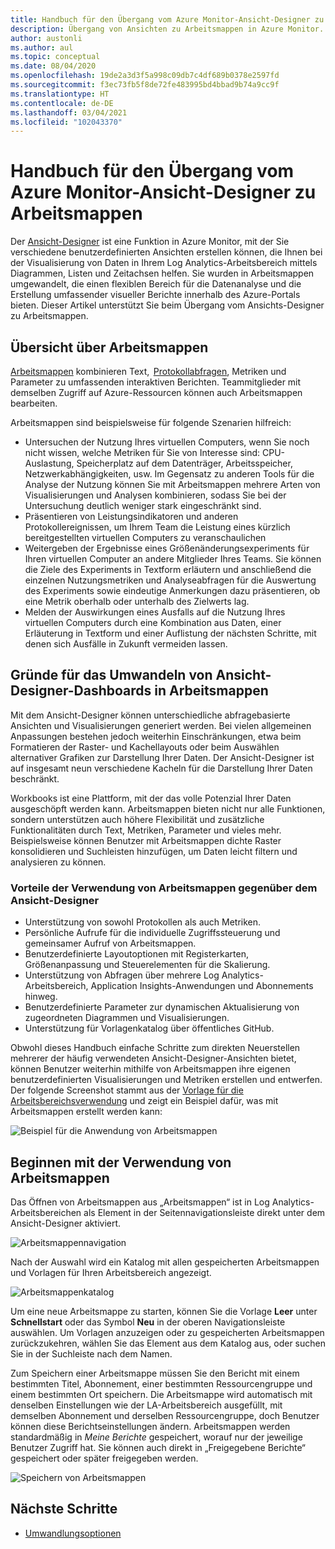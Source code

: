 ```yaml
---
title: Handbuch für den Übergang vom Azure Monitor-Ansicht-Designer zu Arbeitsmappen
description: Übergang von Ansichten zu Arbeitsmappen in Azure Monitor.
author: austonli
ms.author: aul
ms.topic: conceptual
ms.date: 08/04/2020
ms.openlocfilehash: 19de2a3d3f5a998c09db7c4df689b0378e2597fd
ms.sourcegitcommit: f3ec73fb5f8de72fe483995bd4bbad9b74a9cc9f
ms.translationtype: HT
ms.contentlocale: de-DE
ms.lasthandoff: 03/04/2021
ms.locfileid: "102043370"
---
```

# <a name="azure-monitor-view-designer-to-workbooks-transition-guide"></a>Handbuch für den Übergang vom Azure Monitor-Ansicht-Designer zu Arbeitsmappen
Der [Ansicht-Designer](view-designer.md) ist eine Funktion in Azure Monitor, mit der Sie verschiedene benutzerdefinierten Ansichten erstellen können, die Ihnen bei der Visualisierung von Daten in Ihrem Log Analytics-Arbeitsbereich mittels Diagrammen, Listen und Zeitachsen helfen. Sie wurden in Arbeitsmappen umgewandelt, die einen flexiblen Bereich für die Datenanalyse und die Erstellung umfassender visueller Berichte innerhalb des Azure-Portals bieten. Dieser Artikel unterstützt Sie beim Übergang vom Ansichts-Designer zu Arbeitsmappen. 


## <a name="workbooks-overview"></a>Übersicht über Arbeitsmappen
[Arbeitsmappen](../vm/vminsights-workbooks.md) kombinieren Text,  [Protokollabfragen](/azure/data-explorer/kusto/query/), Metriken und Parameter zu umfassenden interaktiven Berichten. Teammitglieder mit demselben Zugriff auf Azure-Ressourcen können auch Arbeitsmappen bearbeiten.

Arbeitsmappen sind beispielsweise für folgende Szenarien hilfreich:

-   Untersuchen der Nutzung Ihres virtuellen Computers, wenn Sie noch nicht wissen, welche Metriken für Sie von Interesse sind: CPU-Auslastung, Speicherplatz auf dem Datenträger, Arbeitsspeicher, Netzwerkabhängigkeiten, usw. Im Gegensatz zu anderen Tools für die Analyse der Nutzung können Sie mit Arbeitsmappen mehrere Arten von Visualisierungen und Analysen kombinieren, sodass Sie bei der Untersuchung deutlich weniger stark eingeschränkt sind.
-   Präsentieren von Leistungsindikatoren und anderen Protokollereignissen, um Ihrem Team die Leistung eines kürzlich bereitgestellten virtuellen Computers zu veranschaulichen
-   Weitergeben der Ergebnisse eines Größenänderungsexperiments für Ihren virtuellen Computer an andere Mitglieder Ihres Teams. Sie können die Ziele des Experiments in Textform erläutern und anschließend die einzelnen Nutzungsmetriken und Analyseabfragen für die Auswertung des Experiments sowie eindeutige Anmerkungen dazu präsentieren, ob eine Metrik oberhalb oder unterhalb des Zielwerts lag.
-   Melden der Auswirkungen eines Ausfalls auf die Nutzung Ihres virtuellen Computers durch eine Kombination aus Daten, einer Erläuterung in Textform und einer Auflistung der nächsten Schritte, mit denen sich Ausfälle in Zukunft vermeiden lassen.


## <a name="why-convert-view-designer-dashboards-to-workbooks"></a>Gründe für das Umwandeln von Ansicht-Designer-Dashboards in Arbeitsmappen

Mit dem Ansicht-Designer können unterschiedliche abfragebasierte Ansichten und Visualisierungen generiert werden. Bei vielen allgemeinen Anpassungen bestehen jedoch weiterhin Einschränkungen, etwa beim Formatieren der Raster- und Kachellayouts oder beim Auswählen alternativer Grafiken zur Darstellung Ihrer Daten. Der Ansicht-Designer ist auf insgesamt neun verschiedene Kacheln für die Darstellung Ihrer Daten beschränkt.

Workbooks ist eine Plattform, mit der das volle Potenzial Ihrer Daten ausgeschöpft werden kann. Arbeitsmappen bieten nicht nur alle Funktionen, sondern unterstützen auch höhere Flexibilität und zusätzliche Funktionalitäten durch Text, Metriken, Parameter und vieles mehr. Beispielsweise können Benutzer mit Arbeitsmappen dichte Raster konsolidieren und Suchleisten hinzufügen, um Daten leicht filtern und analysieren zu können. 

### <a name="advantages-of-using-workbooks-over-view-designer"></a>Vorteile der Verwendung von Arbeitsmappen gegenüber dem Ansicht-Designer

* Unterstützung von sowohl Protokollen als auch Metriken.
* Persönliche Aufrufe für die individuelle Zugriffssteuerung und gemeinsamer Aufruf von Arbeitsmappen.
* Benutzerdefinierte Layoutoptionen mit Registerkarten, Größenanpassung und Steuerelementen für die Skalierung.
* Unterstützung von Abfragen über mehrere Log Analytics-Arbeitsbereich, Application Insights-Anwendungen und Abonnements hinweg.
* Benutzerdefinierte Parameter zur dynamischen Aktualisierung von zugeordneten Diagrammen und Visualisierungen.
* Unterstützung für Vorlagenkatalog über öffentliches GitHub.

Obwohl dieses Handbuch einfache Schritte zum direkten Neuerstellen mehrerer der häufig verwendeten Ansicht-Designer-Ansichten bietet, können Benutzer weiterhin mithilfe von Arbeitsmappen ihre eigenen benutzerdefinierten Visualisierungen und Metriken erstellen und entwerfen. Der folgende Screenshot stammt aus der [Vorlage für die Arbeitsbereichsverwendung](https://go.microsoft.com/fwlink/?linkid=874159&resourceId=Azure%20Monitor&featureName=Workbooks&itemId=community-Workbooks%2FAzure%20Monitor%20-%20Workspaces%2FWorkspace%20Usage&workbookTemplateName=Workspace%20Usage&func=NavigateToPortalFeature&type=workbook) und zeigt ein Beispiel dafür, was mit Arbeitsmappen erstellt werden kann:


![Beispiel für die Anwendung von Arbeitsmappen](media/view-designer-conversion-overview/workbook-template-example.jpg)


## <a name="how-to-start-using-workbooks"></a>Beginnen mit der Verwendung von Arbeitsmappen
Das Öffnen von Arbeitsmappen aus „Arbeitsmappen“ ist in Log Analytics-Arbeitsbereichen als Element in der Seitennavigationsleiste direkt unter dem Ansicht-Designer aktiviert.

![Arbeitsmappennavigation](media/view-designer-conversion-overview/workbooks-nav.png)

Nach der Auswahl wird ein Katalog mit allen gespeicherten Arbeitsmappen und Vorlagen für Ihren Arbeitsbereich angezeigt.

![Arbeitsmappenkatalog](media/view-designer-conversion-overview/workbooks-gallery.png)

Um eine neue Arbeitsmappe zu starten, können Sie die Vorlage **Leer** unter **Schnellstart** oder das Symbol **Neu** in der oberen Navigationsleiste auswählen. Um Vorlagen anzuzeigen oder zu gespeicherten Arbeitsmappen zurückzukehren, wählen Sie das Element aus dem Katalog aus, oder suchen Sie in der Suchleiste nach dem Namen.

Zum Speichern einer Arbeitsmappe müssen Sie den Bericht mit einem bestimmten Titel, Abonnement, einer bestimmten Ressourcengruppe und einem bestimmten Ort speichern.
Die Arbeitsmappe wird automatisch mit denselben Einstellungen wie der LA-Arbeitsbereich ausgefüllt, mit demselben Abonnement und derselben Ressourcengruppe, doch Benutzer können diese Berichtseinstellungen ändern. Arbeitsmappen werden standardmäßig in *Meine Berichte* gespeichert, worauf nur der jeweilige Benutzer Zugriff hat. Sie können auch direkt in „Freigegebene Berichte“ gespeichert oder später freigegeben werden.

![Speichern von Arbeitsmappen](media/view-designer-conversion-overview/workbooks-save.png)

## <a name="next-steps"></a>Nächste Schritte

- [Umwandlungsoptionen](view-designer-conversion-options.md)